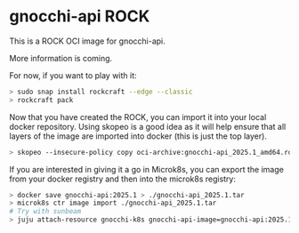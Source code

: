 # gnocchi-api ROCK

This is a ROCK OCI image for gnocchi-api.

More information is coming.

For now, if you want to play with it:

```bash
> sudo snap install rockcraft --edge --classic
> rockcraft pack
```

Now that you have created the ROCK, you can import it into
your local docker repository. Using skopeo is a good idea as
it will help ensure that all layers of the image are imported
into docker (this is just the top layer).

```bash
> skopeo --insecure-policy copy oci-archive:gnocchi-api_2025.1_amd64.rock docker-daemon:gnocchi-api:2025.1
```

If you are interested in giving it a go in Microk8s, you can
export the image from your docker registry and then into the
microk8s registry:

```bash
> docker save gnocchi-api:2025.1 > ./gnocchi-api_2025.1.tar
> microk8s ctr image import ./gnocchi-api_2025.1.tar
# Try with sunbeam
> juju attach-resource gnocchi-k8s gnocchi-api-image=gnocchi-api:2025.1
```
